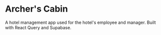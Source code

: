 # Archer's Cabin

A hotel management app used for the hotel's employee and manager.
Built with React Query and Supabase.
